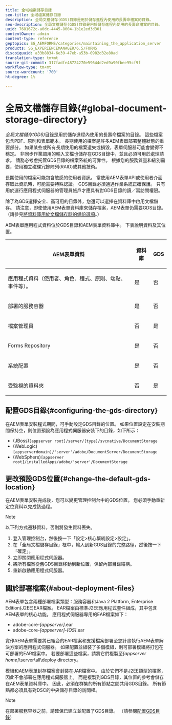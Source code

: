 ```yaml
---
title: 全域檔案儲存目錄
seo-title: 全域檔案儲存目錄
description: 全局文檔儲存(GDS)目錄是用於儲存進程內使用的長壽命檔案的目錄。
seo-description: 全局文檔儲存(GDS)目錄是用於儲存進程內使用的長壽命檔案的目錄。
uuid: 7681672c-a0dc-4445-8004-1b1e2ed3d301
contentOwner: admin
content-type: reference
geptopics: SG_AEMFORMS/categories/maintaining_the_application_server
products: SG_EXPERIENCEMANAGER/6.5/FORMS
discoiquuid: a33b8834-6e39-47eb-a53b-0982d32e80ad
translation-type: tm+mt
source-git-commit: 317fadfe48724270e59644d2ed9a90fbee95cf9f
workflow-type: tm+mt
source-wordcount: '700'
ht-degree: 1%

---
```



# 全局文檔儲存目錄{#global-document-storage-directory}

*全局文檔儲存(GDS)*&#x200B;目錄是用於儲存進程內使用的長壽命檔案的目錄。 這些檔案包含PDF、原則和表單範本。 長期使用的檔案是許多AEM表單部署整體狀態的重要部分。 如果某些或所有長期使用的檔案遺失或損毀，表單伺服器可能會變得不穩定。 非同步作業調用的輸入文檔也儲存在GDS目錄中，並且必須可用於處理請求。 請務必考慮托管GDS目錄的檔案系統的可靠性。 根據您的服務質量和級別需要，使用獨立磁碟冗餘陣列(RAID)或其他技術。

長期使用的檔案可能包含敏感的使用者資訊。 當使用AEM表單API或使用者介面存取此資訊時，可能需要特殊認證。 GDS目錄必須通過作業系統正確保護。 只有用於運行應用程式伺服器的管理員帳戶才應具有對GDS目錄的讀／寫訪問權限。

除了為GDS選擇安全、高可用的目錄外，您還可以選擇在資料庫中啟用文檔儲存。 請注意，即使使用AEM表單資料庫來儲存檔案，AEM表單仍需要GDS目錄。 （請參見[將資料庫用於文檔儲存時的備份選項](/help/forms/using/admin-help/files-back-recover.md#backup-options-when-database-is-used-for-document-storage)。）

AEM表單應用程式資料位於GDS目錄和AEM表單資料庫中。 下表說明資料及其位置。

<table>
 <thead>
  <tr>
   <th><p>AEM表單資料</p></th>
   <th><p>資料庫</p></th>
   <th><p>GDS</p></th>
  </tr>
 </thead>
 <tbody>
  <tr>
   <td><p>應用程式資料（使用者、角色、程式、原則、端點、事件等）。</p></td>
   <td><p>是</p></td>
   <td><p>否</p></td>
  </tr>
  <tr>
   <td><p>部署的服務容器</p></td>
   <td><p>是</p></td>
   <td><p>否</p></td>
  </tr>
  <tr>
   <td><p>檔案管理員 </p></td>
   <td><p>否</p></td>
   <td><p>是</p></td>
  </tr>
  <tr>
   <td><p>Forms Repository</p></td>
   <td><p>是</p></td>
   <td><p>否</p></td>
  </tr>
  <tr>
   <td><p>系統配置</p></td>
   <td><p>是</p></td>
   <td><p>否</p></td>
  </tr>
  <tr>
   <td><p>受監視的資料夾</p></td>
   <td><p>否</p></td>
   <td><p>是</p></td>
  </tr>
 </tbody>
</table>

## 配置GDS目錄{#configuring-the-gds-directory}

在AEM表單安裝程式期間，可手動設定GDS目錄的位置。 如果位置設定在安裝期間保持空，則位置預設為應用程式伺服器安裝下的目錄，如下所示：

* (JBoss)`[appserver root]/server/[type]/svcnative/DocumentStorage`
* (WebLogic)`[appserverdomain]/'server'/adobe/DocumentServer/DocumentStorage`
* (WebSphere)`[appserver root]/installedApps/adobe/'server'/DocumentStorage`

## 更改預設GDS位置{#change-the-default-gds-location}

在AEM表單安裝完成後，您可以變更管理控制台中的GDS位置。 您必須手動重新定位資料以完成該過程。

>[!NOTE]
>
>以下列方式遷移資料，否則將發生資料丟失。

1. 登入管理控制台，然後按一下「設定>核心繫統設定>設定」。
1. 在「全局文檔儲存目錄」框中，輸入到新GDS目錄的完整路徑，然後按一下「確定」。
1. 立即關閉應用程式伺服器。
1. 將所有檔案從舊GDS目錄移動到新位置，保留內部目錄結構。
1. 重新啟動應用程式伺服器。

## 關於部署檔案{#about-deployment-files}

AEM表單包含兩種部署檔案類型：服務容器和Java 2 Platform, Enterprise Edition(J2EE)EAR檔案。 EAR檔案由標準J2EE應用程式套件組成，其中包含AEM表單的核心功能。 應用程式伺服器專用的EAR檔案如下：

* adobe-core-*[appserver]*.ear
* adobe-core-*[appserver]*-*[OS]*.ear

實作AEM表單需要將已組合的EAR檔案和支援檔案部署至您計畫執行AEM表單解決方案的應用程式伺服器。 如果配置並組裝了多個模組，則可部署模組將打包在可部署的EAR檔案中。 若要部署這些檔案，請將它們複製至&#x200B;*[appserver home]*\server\all\deploy directory。

模組和AEM表單封存檔案會封裝在JAR檔案中。 由於它們不是J2EE類型的檔案，因此不會部署在應用程式伺服器上。 而是複製到GDS目錄，其位置的參考會儲存在AEM表單資料庫中。 因此，必須在群集的所有節點之間共用GDS目錄。 所有節點都必須具有對DSC的中央儲存目錄的訪問權。

>[!NOTE]
>
>在部署服務容器之前，請確保已建立並配置了GDS目錄。 （請參閱[配置GDS目錄](global-document-storage-directory.md#configuring-the-gds-directory)）

